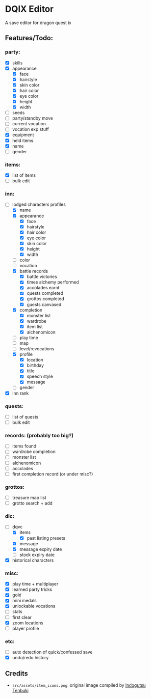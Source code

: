 # DQIX Editor

A save editor for dragon quest ix

## Features/Todo:

### party:

- [x] skills
- [x] appearance
  - [x] face
  - [x] hairstyle
  - [x] skin color
  - [x] hair color
  - [x] eye color
  - [x] height
  - [x] width
- [ ] seeds
- [ ] party/standby move
- [ ] current vocation
- [ ] vocation exp stuff
- [x] equipment
- [x] held items
- [x] name
- [ ] gender

### items:

- [x] list of items
- [ ] bulk edit

### inn:

- [ ] lodged characters profiles
  - [x] name
  - [x] appearance
    - [x] face
    - [x] hairstyle
    - [x] hair color
    - [x] eye color
    - [x] skin color
    - [x] height
    - [x] width
  - [ ] color
  - [ ] vocation
  - [x] battle records
    - [x] battle victories
    - [x] times alchemy performed
    - [x] accolades earnt
    - [x] quests completed
    - [x] grottos completed
    - [x] guests canvased
  - [x] completion
    - [x] monster list
    - [x] wardrobe
    - [x] item list
    - [x] alchenomicon
  - [ ] play time
  - [ ] map
  - [ ] level/revocations
  - [x] profile
    - [x] location
    - [x] birthday
    - [x] title
    - [x] speech style
    - [x] message
  - [ ] gender
- [x] inn rank

### quests:

- [ ] list of quests
- [ ] bulk edit

### records: (probably too big?)

- [ ] items found
- [ ] wardrobe completion
- [ ] monster list
- [ ] alchenomicon
- [ ] accolades
- [ ] first completion record (or under misc?)

### grottos:

- [ ] treasure map list
- [ ] grotto search + add

### dlc:

- [ ] dqvc
  - [x] items
    - [x] past listing presets
  - [x] message
  - [x] message expiry date
  - [ ] stock expiry date
- [x] historical characters

### misc:

- [x] play time + multiplayer
- [x] learned party tricks
- [x] gold
- [x] mini medals
- [x] unlockable vocations
- [ ] stats
- [ ] first clear
- [x] zoom locations
- [ ] player profile

### etc:

- [ ] auto detection of quick/confessed save
- [x] undo/redo history

## Credits

- `src/assets/item_icons.png`: original image compiled by [Indogutsu Tenbuki](https://www.spriters-resource.com/submitter/Indogutsu+Tenbuki/)
